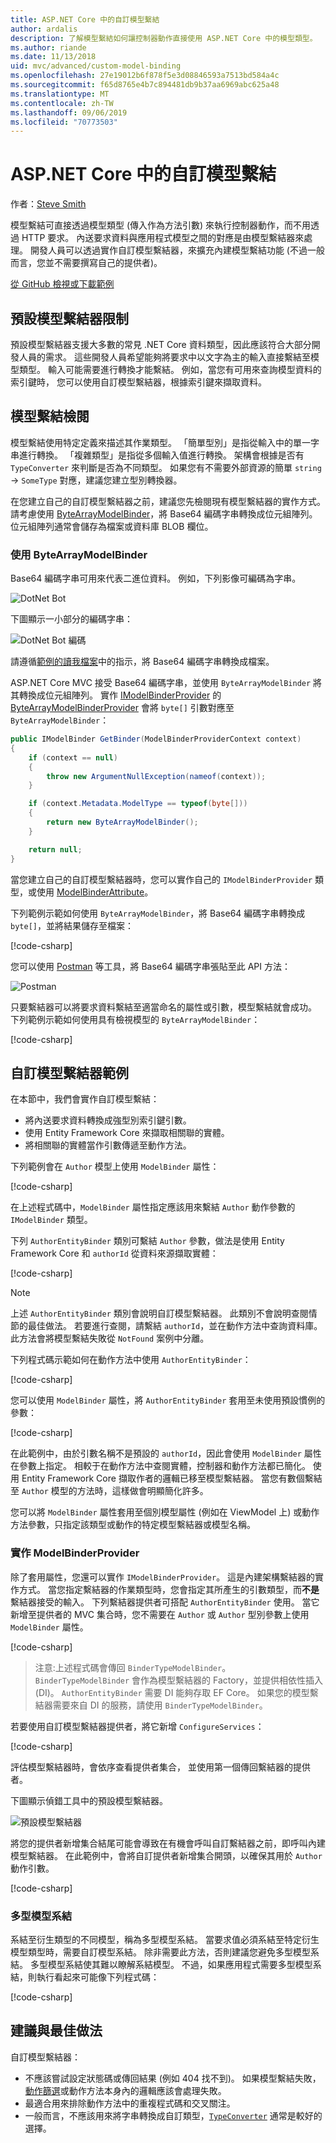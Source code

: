 ```yaml
---
title: ASP.NET Core 中的自訂模型繫結
author: ardalis
description: 了解模型繫結如何讓控制器動作直接使用 ASP.NET Core 中的模型類型。
ms.author: riande
ms.date: 11/13/2018
uid: mvc/advanced/custom-model-binding
ms.openlocfilehash: 27e19012b6f878f5e3d08846593a7513bd584a4c
ms.sourcegitcommit: f65d8765e4b7c894481db9b37aa6969abc625a48
ms.translationtype: MT
ms.contentlocale: zh-TW
ms.lasthandoff: 09/06/2019
ms.locfileid: "70773503"
---
```

# <a name="custom-model-binding-in-aspnet-core"></a>ASP.NET Core 中的自訂模型繫結

作者：[Steve Smith](https://ardalis.com/)

模型繫結可直接透過模型類型 (傳入作為方法引數) 來執行控制器動作，而不用透過 HTTP 要求。 內送要求資料與應用程式模型之間的對應是由模型繫結器來處理。 開發人員可以透過實作自訂模型繫結器，來擴充內建模型繫結功能 (不過一般而言，您並不需要撰寫自己的提供者)。

[從 GitHub 檢視或下載範例](https://github.com/aspnet/AspNetCore.Docs/tree/master/aspnetcore/mvc/advanced/custom-model-binding/)

## <a name="default-model-binder-limitations"></a>預設模型繫結器限制

預設模型繫結器支援大多數的常見 .NET Core 資料類型，因此應該符合大部分開發人員的需求。 這些開發人員希望能夠將要求中以文字為主的輸入直接繫結至模型類型。 輸入可能需要進行轉換才能繫結。 例如，當您有可用來查詢模型資料的索引鍵時， 您可以使用自訂模型繫結器，根據索引鍵來擷取資料。

## <a name="model-binding-review"></a>模型繫結檢閱

模型繫結使用特定定義來描述其作業類型。 「簡單型別」是指從輸入中的單一字串進行轉換。 「複雜類型」是指從多個輸入值進行轉換。 架構會根據是否有 `TypeConverter` 來判斷是否為不同類型。 如果您有不需要外部資源的簡單 `string` -> `SomeType` 對應，建議您建立型別轉換器。

在您建立自己的自訂模型繫結器之前，建議您先檢閱現有模型繫結器的實作方式。 請考慮使用 [ByteArrayModelBinder](/dotnet/api/microsoft.aspnetcore.mvc.modelbinding.binders.bytearraymodelbinder)，將 Base64 編碼字串轉換成位元組陣列。 位元組陣列通常會儲存為檔案或資料庫 BLOB 欄位。

### <a name="working-with-the-bytearraymodelbinder"></a>使用 ByteArrayModelBinder

Base64 編碼字串可用來代表二進位資料。 例如，下列影像可編碼為字串。

![DotNet Bot](custom-model-binding/images/bot.png "DotNet Bot")

下圖顯示一小部分的編碼字串：

![DotNet Bot 編碼](custom-model-binding/images/encoded-bot.png "DotNet Bot 編碼")

請遵循[範例的讀我檔案](https://github.com/aspnet/AspNetCore.Docs/blob/master/aspnetcore/mvc/advanced/custom-model-binding/sample/CustomModelBindingSample/README.md)中的指示，將 Base64 編碼字串轉換成檔案。

ASP.NET Core MVC 接受 Base64 編碼字串，並使用 `ByteArrayModelBinder` 將其轉換成位元組陣列。 實作 [IModelBinderProvider](/dotnet/api/microsoft.aspnetcore.mvc.modelbinding.imodelbinderprovider) 的 [ByteArrayModelBinderProvider](/dotnet/api/microsoft.aspnetcore.mvc.modelbinding.binders.bytearraymodelbinderprovider) 會將 `byte[]` 引數對應至 `ByteArrayModelBinder`：

```csharp
public IModelBinder GetBinder(ModelBinderProviderContext context)
{
    if (context == null)
    {
        throw new ArgumentNullException(nameof(context));
    }

    if (context.Metadata.ModelType == typeof(byte[]))
    {
        return new ByteArrayModelBinder();
    }

    return null;
}
```

當您建立自己的自訂模型繫結器時，您可以實作自己的 `IModelBinderProvider` 類型，或使用 [ModelBinderAttribute](/dotnet/api/microsoft.aspnetcore.mvc.modelbinderattribute)。

下列範例示範如何使用 `ByteArrayModelBinder`，將 Base64 編碼字串轉換成 `byte[]`，並將結果儲存至檔案：

[!code-csharp[](custom-model-binding/sample/CustomModelBindingSample/Controllers/ImageController.cs?name=post1&highlight=3)]

您可以使用 [Postman](https://www.getpostman.com/) 等工具，將 Base64 編碼字串張貼至此 API 方法：

![Postman](custom-model-binding/images/postman.png "Postman")

只要繫結器可以將要求資料繫結至適當命名的屬性或引數，模型繫結就會成功。 下列範例示範如何使用具有檢視模型的 `ByteArrayModelBinder`：

[!code-csharp[](custom-model-binding/sample/CustomModelBindingSample/Controllers/ImageController.cs?name=post2&highlight=2)]

## <a name="custom-model-binder-sample"></a>自訂模型繫結器範例

在本節中，我們會實作自訂模型繫結：

- 將內送要求資料轉換成強型別索引鍵引數。
- 使用 Entity Framework Core 來擷取相關聯的實體。
- 將相關聯的實體當作引數傳遞至動作方法。

下列範例會在 `Author` 模型上使用 `ModelBinder` 屬性：

[!code-csharp[](custom-model-binding/sample/CustomModelBindingSample/Data/Author.cs?highlight=10)]

在上述程式碼中，`ModelBinder` 屬性指定應該用來繫結 `Author` 動作參數的 `IModelBinder` 類型。

下列 `AuthorEntityBinder` 類別可繫結 `Author` 參數，做法是使用 Entity Framework Core 和 `authorId` 從資料來源擷取實體：

[!code-csharp[](custom-model-binding/sample/CustomModelBindingSample/Binders/AuthorEntityBinder.cs?name=demo)]

> [!NOTE]
> 上述 `AuthorEntityBinder` 類別會說明自訂模型繫結器。 此類別不會說明查閱情節的最佳做法。 若要進行查閱，請繫結 `authorId`，並在動作方法中查詢資料庫。 此方法會將模型繫結失敗從 `NotFound` 案例中分離。

下列程式碼示範如何在動作方法中使用 `AuthorEntityBinder`：

[!code-csharp[](custom-model-binding/sample/CustomModelBindingSample/Controllers/BoundAuthorsController.cs?name=demo2&highlight=2)]

您可以使用 `ModelBinder` 屬性，將 `AuthorEntityBinder` 套用至未使用預設慣例的參數：

[!code-csharp[](custom-model-binding/sample/CustomModelBindingSample/Controllers/BoundAuthorsController.cs?name=demo1&highlight=2)]

在此範例中，由於引數名稱不是預設的 `authorId`，因此會使用 `ModelBinder` 屬性在參數上指定。 相較于在動作方法中查閱實體，控制器和動作方法都已簡化。 使用 Entity Framework Core 擷取作者的邏輯已移至模型繫結器。 當您有數個繫結至 `Author` 模型的方法時，這樣做會明顯簡化許多。

您可以將 `ModelBinder` 屬性套用至個別模型屬性 (例如在 ViewModel 上) 或動作方法參數，只指定該類型或動作的特定模型繫結器或模型名稱。

### <a name="implementing-a-modelbinderprovider"></a>實作 ModelBinderProvider

除了套用屬性，您還可以實作 `IModelBinderProvider`。 這是內建架構繫結器的實作方式。 當您指定繫結器的作業類型時，您會指定其所產生的引數類型，而**不是**繫結器接受的輸入。 下列繫結器提供者可搭配 `AuthorEntityBinder` 使用。 當它新增至提供者的 MVC 集合時，您不需要在 `Author` 或 `Author` 型別參數上使用 `ModelBinder` 屬性。

[!code-csharp[](custom-model-binding/sample/CustomModelBindingSample/Binders/AuthorEntityBinderProvider.cs?highlight=17-20)]

> 注意:上述程式碼會傳回 `BinderTypeModelBinder`。 `BinderTypeModelBinder` 會作為模型繫結器的 Factory，並提供相依性插入 (DI)。 `AuthorEntityBinder` 需要 DI 能夠存取 EF Core。 如果您的模型繫結器需要來自 DI 的服務，請使用 `BinderTypeModelBinder`。

若要使用自訂模型繫結器提供者，將它新增 `ConfigureServices`：

[!code-csharp[](custom-model-binding/sample/CustomModelBindingSample/Startup.cs?name=callout&highlight=5-9)]

評估模型繫結器時，會依序查看提供者集合， 並使用第一個傳回繫結器的提供者。

下圖顯示偵錯工具中的預設模型繫結器。

![預設模型繫結器](custom-model-binding/images/default-model-binders.png "預設模型繫結器")

將您的提供者新增集合結尾可能會導致在有機會呼叫自訂繫結器之前，即呼叫內建模型繫結器。 在此範例中，會將自訂提供者新增集合開頭，以確保其用於 `Author` 動作引數。

[!code-csharp[](custom-model-binding/sample/CustomModelBindingSample/Startup.cs?name=callout&highlight=5-9)]

### <a name="polymorphic-model-binding"></a>多型模型系結

系結至衍生類型的不同模型，稱為多型模型系結。 當要求值必須系結至特定衍生模型類型時，需要自訂模型系結。 除非需要此方法，否則建議您避免多型模型系結。 多型模型系結使其難以瞭解系結模型。 不過，如果應用程式需要多型模型系結，則執行看起來可能像下列程式碼：

[!code-csharp[](custom-model-binding/3.0sample/PolymorphicModelBinding/ModelBinders/PolymorphicModelBinder.cs?name=snippet)]

## <a name="recommendations-and-best-practices"></a>建議與最佳做法

自訂模型繫結器：

- 不應該嘗試設定狀態碼或傳回結果 (例如 404 找不到)。 如果模型繫結失敗，[動作篩選](xref:mvc/controllers/filters)或動作方法本身內的邏輯應該會處理失敗。
- 最適合用來排除動作方法中的重複程式碼和交叉關注。
- 一般而言，不應該用來將字串轉換成自訂類型，[`TypeConverter`](/dotnet/api/system.componentmodel.typeconverter) 通常是較好的選擇。
